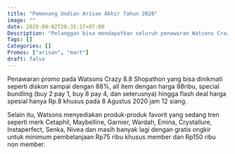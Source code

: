 ```yaml
---
title: "Pemenang Undian Arisan Akhir Tahun 2020"
image: ""
date: 2020-09-02T20:32:17+07:00
Description: "Pelanggan bisa mendapatkan seluruh penawaran Watsons Crazy 8.8 Shopathon yang merupakan event tahunan dengan promo diskon fantastis ini dengan berbelanja di situs resmi."
Tags: []
Categories: []
Promos: ["arisan", "mart"]
draft: false
---
```


Penawaran promo pada Watsons Crazy 8.8 Shopathon yang bisa dinikmati seperti diskon sampai dengan 88%, all item dengan harga 88ribu, special bundling (buy 2 pay 1, buy 8 pay 4, dan seterusnya) hingga flash deal harga spesial hanya Rp.8 khusus pada 8 Agustus 2020 jam 12 siang.

Selain itu, Watsons menyediakan produk-produk favorit yang sedang tren seperti merk Cetaphil, Maybelline, Garnier, Wardah, Emina, Crystallure, Instaperfect, Senka, Nivea dan masih banyak lagi dengan gratis ongkir untuk minimum pembelanjaan Rp75 ribu khusus member dan Rp150 ribu non member.